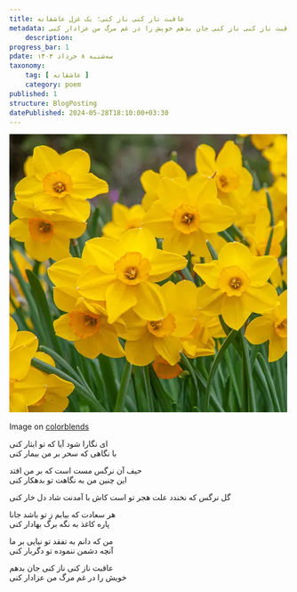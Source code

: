 ```yaml
---
title: عاقبت ناز کنی ناز کنی؛ یک غزل عاشقانه
metadata: یک غزل عاشقانه با مطلع ای نگارا شود آیا که تو ایثار کنی با نگاهی که سحر بر من بیمار کنی و شاه بیت عاقبت ناز کنی ناز کنی جان بدهم خویش را در غم مرگ من عزادار کنی
    description: 
progress_bar: 1
pdate: سه‌شنبه ۸ خرداد ۱۴۰۳
taxonomy:
    tag: [ عاشقانه ]
    category: poem
published: 1
structure: BlogPosting
datePublished: 2024-05-28T18:10:00+03:30
---
```



![ تصویر گل نرگس زرد رنگ ](daffodil_cornish_dawn.webp)
<div class="align-center">
Image on <a href="https://www.colorblends.com/wholesale/daffodils/cornish-dawn/">colorblends</a>
</div>

ای نگارا شود آیا که تو ایثار کنی  
با نگاهی که سحر بر من بیمار کنی

حیف آن نرگس مست است که بر من افتد  
این چنین من به نگاهت تو بدهکار کنی

گل نرگس که نخندد علت هجر تو است
کاش با آمدنت شاد دل خار کنی

هر سعادت که بیابم ز تو باشد جانا  
پاره کاغذ به نگه برگ بهادار کنی

من که دانم به تفقد تو نیایی بر ما  
آنچه دشمن ننموده تو دگربار کنی

عاقبت ناز کنی ناز کنی جان بدهم  
خویش را در غم مرگ من عزادار کنی